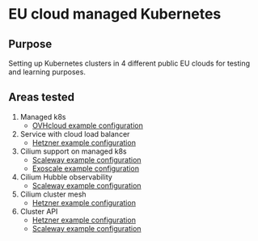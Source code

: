 # EU cloud managed Kubernetes

## Purpose

Setting up Kubernetes clusters in 4 different public EU clouds for testing and learning purposes.

## Areas tested

1. Managed k8s
    - [OVHcloud example configuration](./1-managed-k8s/ovhcloud)
2. Service with cloud load balancer
    - [Hetzner example configuration](./2-cloud-load-balancer/hetzner)
3. Cilium support on managed k8s
    - [Scaleway example configuration](./3-managed-k8s-cilium/scaleway)
    - [Exoscale example configuration](./3-managed-k8s-cilium/exoscale)
4. Cilium Hubble observability
    - [Scaleway example configuration](./4-managed-k8s-hubble/scaleway/)
5. Cilium cluster mesh
    - [Hetzner example configuration](./5-cluster-mesh/hetzner/)
6. Cluster API
    - [Hetzner example configuration](./6-cluster-api/hetzner/)
    - [Scaleway example configuration](./6-cluster-api/scaleway/)
